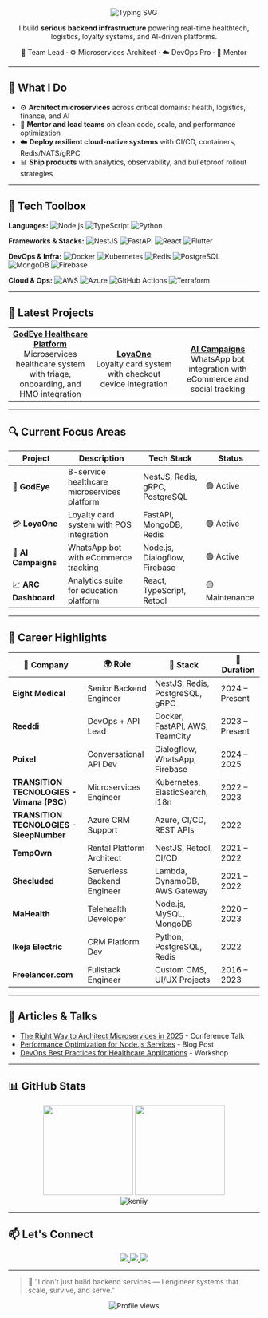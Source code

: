 <div align="center">
  <img src="https://readme-typing-svg.herokuapp.com?font=Fira+Code&weight=600&size=24&pause=1000&color=2962FF&width=435&lines=Hey%2C+I'm+Kehinde+(Kenniy);Senior+Software+Engineer;System+Architect;DevOps+Pro;Team+Lead" alt="Typing SVG" />
  <br>
  <p>I build <b>serious backend infrastructure</b> powering real-time healthtech, logistics, loyalty systems, and AI-driven platforms.</p>
  <p>💼 Team Lead · ⚙️ Microservices Architect · ☁️ DevOps Pro · 🧠 Mentor</p>
</div>

---

## 🚧 What I Do

- ⚙️ **Architect microservices** across critical domains: health, logistics, finance, and AI
- 🧠 **Mentor and lead teams** on clean code, scale, and performance optimization
- ☁️ **Deploy resilient cloud-native systems** with CI/CD, containers, Redis/NATS/gRPC
- 📊 **Ship products** with analytics, observability, and bulletproof rollout strategies

---

## 🔧 Tech Toolbox

**Languages:**
![Node.js](https://img.shields.io/badge/-Node.js-339933?logo=node.js&logoColor=white)
![TypeScript](https://img.shields.io/badge/-TypeScript-3178C6?logo=typescript&logoColor=white)
![Python](https://img.shields.io/badge/-Python-3776AB?logo=python&logoColor=white)

**Frameworks & Stacks:**
![NestJS](https://img.shields.io/badge/-NestJS-E0234E?logo=nestjs&logoColor=white)
![FastAPI](https://img.shields.io/badge/-FastAPI-009688?logo=fastapi&logoColor=white)
![React](https://img.shields.io/badge/-React-61DAFB?logo=react&logoColor=black)
![Flutter](https://img.shields.io/badge/-Flutter-02569B?logo=flutter&logoColor=white)

**DevOps & Infra:**
![Docker](https://img.shields.io/badge/-Docker-2496ED?logo=docker&logoColor=white)
![Kubernetes](https://img.shields.io/badge/-Kubernetes-326CE5?logo=kubernetes&logoColor=white)
![Redis](https://img.shields.io/badge/-Redis-DC382D?logo=redis&logoColor=white)
![PostgreSQL](https://img.shields.io/badge/-PostgreSQL-336791?logo=postgresql&logoColor=white)
![MongoDB](https://img.shields.io/badge/-MongoDB-47A248?logo=mongodb&logoColor=white)
![Firebase](https://img.shields.io/badge/-Firebase-FFCA28?logo=firebase&logoColor=black)

**Cloud & Ops:**
![AWS](https://img.shields.io/badge/-AWS-232F3E?logo=amazon-aws&logoColor=white)
![Azure](https://img.shields.io/badge/-Azure-0078D4?logo=microsoft-azure&logoColor=white)
![GitHub Actions](https://img.shields.io/badge/-GitHub%20Actions-2088FF?logo=github-actions&logoColor=white)
![Terraform](https://img.shields.io/badge/-Terraform-7B42BC?logo=terraform&logoColor=white)

---

## 🌟 Latest Projects

<table>
  <tr>
    <td align="center" width="33%">
      <a href="https://github.com/yourusername/health-project">
        <b>GodEye Healthcare Platform</b>
      </a>
      <br>
      Microservices healthcare system with triage, onboarding, and HMO integration
    </td>
    <td align="center" width="33%">
      <a href="https://github.com/yourusername/loyalty-system">
        <br>
        <b>LoyaOne</b>
      </a>
      <br>
      Loyalty card system with checkout device integration
    </td>
    <td align="center" width="33%">
      <a href="https://github.com/yourusername/ai-campaigns">
        <br>
        <b>AI Campaigns</b>
      </a>
      <br>
      WhatsApp bot integration with eCommerce and social tracking
    </td>
  </tr>
</table>

---

## 🔍 Current Focus Areas

| Project | Description | Tech Stack | Status |
|---------|-------------|------------|--------|
| 🏥 **GodEye** | 8-service healthcare microservices platform | NestJS, Redis, gRPC, PostgreSQL | 🟢 Active |
| 💳 **LoyaOne** | Loyalty card system with POS integration | FastAPI, MongoDB, Redis | 🟢 Active |
| 🧠 **AI Campaigns** | WhatsApp bot with eCommerce tracking | Node.js, Dialogflow, Firebase | 🟢 Active |
| 📈 **ARC Dashboard** | Analytics suite for education platform | React, TypeScript, Retool | 🟡 Maintenance |

---

## 🧠 Career Highlights

| 💼 Company | 🌍 Role | 🚀 Stack | 📆 Duration |
|-----------|--------|----------|------------|
| **Eight Medical** | Senior Backend Engineer | NestJS, Redis, PostgreSQL, gRPC | 2024 – Present |
| **Reeddi** | DevOps + API Lead | Docker, FastAPI, AWS, TeamCity | 2023 – Present |
| **Poixel** | Conversational API Dev | Dialogflow, WhatsApp, Firebase | 2024 – 2025 |
| **TRANSITION TECNOLOGIES - Vimana (PSC)** | Microservices Engineer | Kubernetes, ElasticSearch, i18n | 2022 – 2023 |
| **TRANSITION TECNOLOGIES - SleepNumber** | Azure CRM Support | Azure, CI/CD, REST APIs | 2022 |
| **TempOwn** | Rental Platform Architect | NestJS, Retool, CI/CD | 2021 – 2022 |
| **Shecluded** | Serverless Backend Engineer | Lambda, DynamoDB, AWS Gateway | 2021 – 2022 |
| **MaHealth** | Telehealth Developer | Node.js, MySQL, MongoDB | 2020 – 2023 |
| **Ikeja Electric** | CRM Platform Dev | Python, PostgreSQL, Redis | 2022 |
| **Freelancer.com** | Fullstack Engineer | Custom CMS, UI/UX Projects | 2016 – 2023 |

---

## 📝 Articles & Talks

- [The Right Way to Architect Microservices in 2025](https://example.com) - Conference Talk
- [Performance Optimization for Node.js Services](https://example.com) - Blog Post
- [DevOps Best Practices for Healthcare Applications](https://example.com) - Workshop

---

## 📊 GitHub Stats

<div align="center">
  <img height="180em" src="https://github-readme-stats.vercel.app/api?username=keniiy&show_icons=true&theme=react&include_all_commits=true&count_private=true"/>
  <img height="180em" src="https://github-readme-stats.vercel.app/api/top-langs/?username=keniiy&layout=compact&langs_count=7&theme=react"/>
</div>

<div align="center">
  <img src="https://github-readme-streak-stats.herokuapp.com/?user=keniiy&theme=react" alt="keniiy"/>
</div>

---

## 📫 Let's Connect

<div align="center">
  <a href="https://www.linkedin.com/in/kehinde-kehinde" target="_blank">
    <img src="https://img.shields.io/badge/-LinkedIn-0077B5?style=for-the-badge&logo=linkedin&logoColor=white" target="_blank">
  </a>
  <a href="mailto:hello@workingtalentagency.com">
    <img src="https://img.shields.io/badge/-Email-D14836?style=for-the-badge&logo=gmail&logoColor=white" target="_blank">
  </a>
  <a href="https://workingtalentagency.com" target="_blank">
    <img src="https://img.shields.io/badge/-Portfolio-000000?style=for-the-badge&logo=About.me&logoColor=white" target="_blank">
  </a>
</div>

---

> 💬 "I don't just build backend services — I engineer systems that scale, survive, and serve."

<div align="center">
  <img src="https://komarev.com/ghpvc/?username=keniiy&color=blue&style=flat" alt="Profile views" />
</div>
